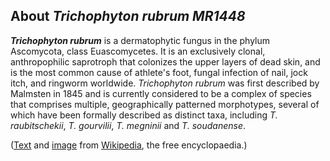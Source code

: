 About *Trichophyton rubrum MR1448* 
----------------------------------



***Trichophyton rubrum*** is a dermatophytic fungus in the phylum
Ascomycota, class Euascomycetes. It is an exclusively clonal,
anthropophilic saprotroph that colonizes the upper layers of dead skin,
and is the most common cause of athlete\'s foot, fungal infection of
nail, jock itch, and ringworm worldwide. *Trichophyton rubrum* was first
described by Malmsten in 1845 and is currently considered to be a
complex of species that comprises multiple, geographically patterned
morphotypes, several of which have been formally described as distinct
taxa, including *T. raubitschekii*, *T. gourvilii*, *T. megninii* and
*T. soudanense*.

([Text](http://en.wikipedia.org/wiki/Trichophyton_rubrum) and
[image](https://commons.wikimedia.org/wiki/File:Trichophyton_rubrum_microconidia.jpg)
from [Wikipedia](http://en.wikipedia.org/), the free encyclopaedia.)
